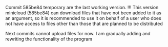 Commit 585be84 temporary are the last working version.
!!! This version minicloud (585be84) can download files that have not been added to it as an argument, so it is recommended to use it on behalf of a user who does not have access to files other than those that are planned to be distributed

Next commits cannot upload files for now. I am gradually adding and rewriting the functionality of the program
